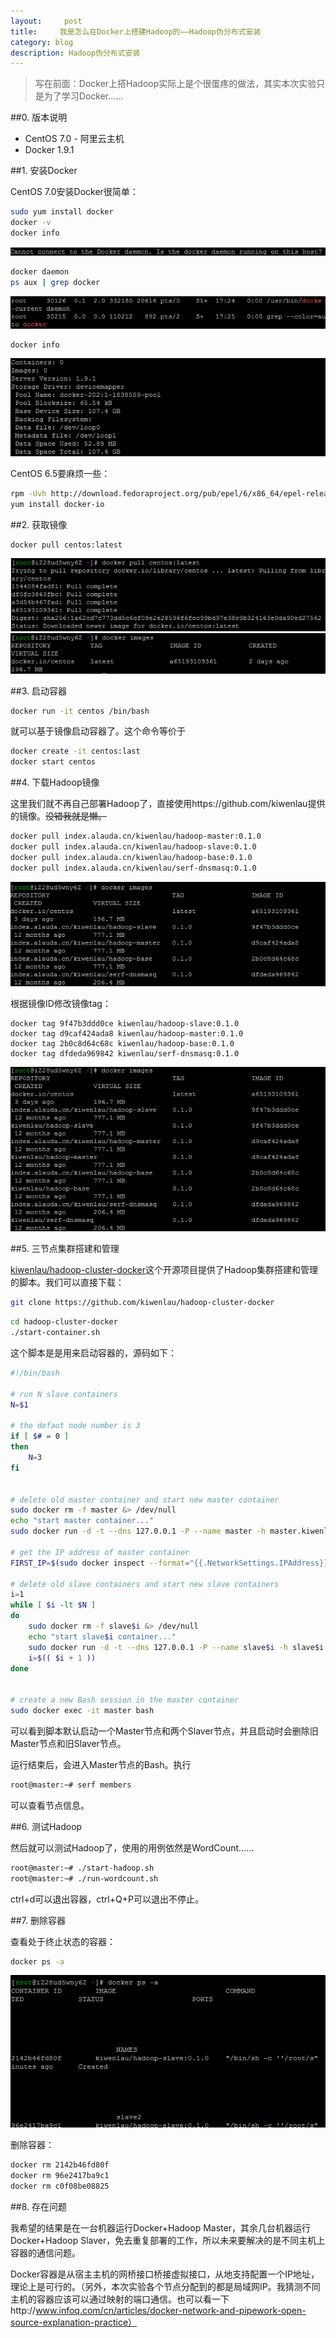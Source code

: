 ```yaml
---
layout:     post
title:     我是怎么在Docker上搭建Hadoop的——Hadoop伪分布式安装
category: blog
description: Hadoop伪分布式安装
---
```


> 写在前面：Docker上搭Hadoop实际上是个很蛋疼的做法，其实本次实验只是为了学习Docker……

##0. 版本说明

* CentOS 7.0 - 阿里云主机
* Docker 1.9.1

##1. 安装Docker

CentOS 7.0安装Docker很简单：


``` bash
sudo yum install docker
docker -v
docker info
``` 

![Git bash](./images/hadoop/1464859744329.png)


``` bash
docker daemon
ps aux | grep docker
```
![Git bash](./images/hadoop/1464859677897.png)


``` bash
docker info
```

![Git bash](./images/hadoop/1464859638241.png)

CentOS 6.5要麻烦一些：

``` bash
rpm -Uvh http://download.fedoraproject.org/pub/epel/6/x86_64/epel-release-6-8.noarch.rpm
yum install docker-io
```



##2. 获取镜像

``` bash
docker pull centos:latest
```
![Git Bash](./images/hadoop/1465144008690.png)
![Git Bash](./images/hadoop/1465144216397.png)

##3. 启动容器

``` bash
docker run -it centos /bin/bash
```

就可以基于镜像启动容器了。这个命令等价于

``` bash
docker create -it centos:last
docker start centos
```

##4. 下载Hadoop镜像

这里我们就不再自己部署Hadoop了，直接使用https://github.com/kiwenlau提供的镜像。~~没错我就是懒。~~

``` bash
docker pull index.alauda.cn/kiwenlau/hadoop-master:0.1.0
docker pull index.alauda.cn/kiwenlau/hadoop-slave:0.1.0
docker pull index.alauda.cn/kiwenlau/hadoop-base:0.1.0
docker pull index.alauda.cn/kiwenlau/serf-dnsmasq:0.1.0
```

![Git Bash](./images/hadoop/1465194453673.png)

根据镜像ID修改镜像tag：

```
docker tag 9f47b3ddd0ce kiwenlau/hadoop-slave:0.1.0
docker tag d9caf424ada8 kiwenlau/hadoop-master:0.1.0
docker tag 2b0c8d64c68c kiwenlau/hadoop-base:0.1.0
docker tag dfdeda969842 kiwenlau/serf-dnsmasq:0.1.0
```

![Git Bash](./images/hadoop/1465194601285.png)

##5. 三节点集群搭建和管理

[kiwenlau/hadoop-cluster-docker](https://github.com/kiwenlau/hadoop-cluster-docker)这个开源项目提供了Hadoop集群搭建和管理的脚本。我们可以直接下载：

``` bash 
git clone https://github.com/kiwenlau/hadoop-cluster-docker
```

``` bash
cd hadoop-cluster-docker
./start-container.sh
```

这个脚本是是用来启动容器的，源码如下：

``` bash
#!/bin/bash

# run N slave containers
N=$1

# the defaut node number is 3
if [ $# = 0 ]
then
	N=3
fi
	

# delete old master container and start new master container
sudo docker rm -f master &> /dev/null
echo "start master container..."
sudo docker run -d -t --dns 127.0.0.1 -P --name master -h master.kiwenlau.com -w /root kiwenlau/hadoop-master:0.1.0 &> /dev/null

# get the IP address of master container
FIRST_IP=$(sudo docker inspect --format="{{.NetworkSettings.IPAddress}}" master)

# delete old slave containers and start new slave containers
i=1
while [ $i -lt $N ]
do
	sudo docker rm -f slave$i &> /dev/null
	echo "start slave$i container..."
	sudo docker run -d -t --dns 127.0.0.1 -P --name slave$i -h slave$i.kiwenlau.com -e JOIN_IP=$FIRST_IP kiwenlau/hadoop-slave:0.1.0 &> /dev/null
	i=$(( $i + 1 ))
done 


# create a new Bash session in the master container
sudo docker exec -it master bash
```

可以看到脚本默认启动一个Master节点和两个Slaver节点，并且启动时会删除旧Master节点和旧Slaver节点。

运行结束后，会进入Master节点的Bash。执行

``` bash
root@master:~# serf members
```

可以查看节点信息。


##6. 测试Hadoop

然后就可以测试Hadoop了，使用的用例依然是WordCount……

``` bash
root@master:~# ./start-hadoop.sh
root@master:~# ./run-wordcount.sh
```

ctrl+d可以退出容器，ctrl+Q+P可以退出不停止。

##7. 删除容器

查看处于终止状态的容器：

``` bash
docker ps -a
```
![Git Bash](./images/hadoop/1465198332649.png)

删除容器：

``` bash
docker rm 2142b46fd80f
docker rm 96e2417ba9c1
docker rm c0f08be08825
```


##8. 存在问题

我希望的结果是在一台机器运行Docker+Hadoop Master，其余几台机器运行Docker+Hadoop Slaver，免去重复部署的工作，所以未来要解决的是不同主机上容器的通信问题。

Docker容器是从宿主主机的网桥接口桥接虚拟接口，从地支持配置一个IP地址，理论上是可行的。（另外，本次实验各个节点分配到的都是局域网IP。我猜测不同主机的容器应该可以通过映射的端口通信。也可以看一下http://www.infoq.com/cn/articles/docker-network-and-pipework-open-source-explanation-practice）